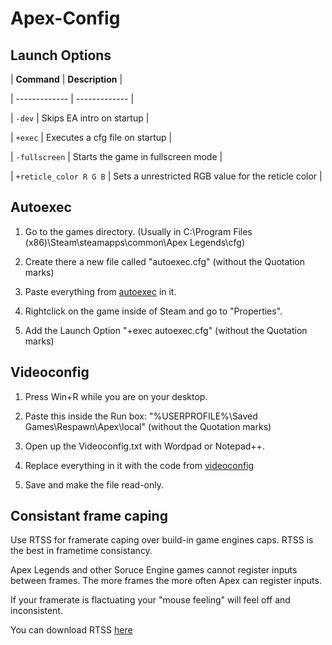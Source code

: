 # Apex-Config





## Launch Options



| **Command**  | **Description** |

| ------------- | ------------- |

| `-dev`  | Skips EA intro on startup  |

| `+exec`  | Executes a cfg file on startup  |

| `-fullscreen`  | Starts the game in fullscreen mode  |

| `+reticle_color R G B`  | Sets a unrestricted RGB value for the reticle color |



## Autoexec

1. Go to the games directory. (Usually in C:\Program Files (x86)\Steam\steamapps\common\Apex Legends\cfg)

2. Create there a new file called "autoexec.cfg" (without the Quotation marks)

3. Paste everything from [autoexec](https://raw.githubusercontent.com/Heysaksham/Apex-Config/main/autoexec.cfg) in it.

4. Rightclick on the game inside of Steam and go to "Properties".

5. Add the Launch Option "+exec autoexec.cfg" (without the Quotation marks)





## Videoconfig

1. Press Win+R while you are on your desktop.

2. Paste this inside the Run box: "%USERPROFILE%\Saved Games\Respawn\Apex\local" (without the Quotation marks)

3. Open up the Videoconfig.txt with Wordpad or Notepad++.

4. Replace everything in it with the code from [videoconfig](https://raw.githubusercontent.com/Heysaksham/Apex-Config/main/videoconfig.txt)

5. Save and make the file read-only.





## Consistant frame caping

Use RTSS for framerate caping over build-in game engines caps. RTSS is the best in frametime consistancy.

Apex Legends and other Soruce Engine games cannot register inputs between frames. The more frames the more often Apex can register inputs.

If your framerate is flactuating your "mouse feeling" will feel off and inconsistent.

You can download RTSS [here](https://www.guru3d.com/files-details/rtss-rivatuner-statistics-server-download.html)




